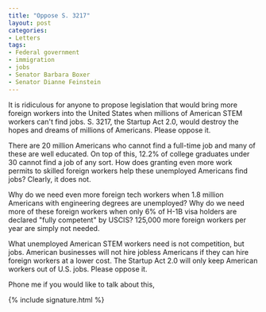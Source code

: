 ```yaml
---
title: "Oppose S. 3217"
layout: post
categories:
- Letters
tags:
- Federal government
- immigration
- jobs
- Senator Barbara Boxer
- Senator Dianne Feinstein
---
```


It is ridiculous for anyone to propose legislation that would bring more foreign workers into the United States when millions of American STEM workers can't find jobs. S. 3217, the Startup Act 2.0, would destroy the hopes and dreams of millions of Americans. Please oppose it.

There are 20 million Americans who cannot find a full-time job and many of these are well educated. On top of this, 12.2% of college graduates under 30 cannot find a job of any sort. How does granting even more work permits to skilled foreign workers help these unemployed Americans find jobs? Clearly, it does not.

Why do we need even more foreign tech workers when 1.8 million Americans with engineering degrees are unemployed? Why do we need more of these foreign workers when only 6% of H-1B visa holders are declared "fully competent" by USCIS? 125,000 more foreign workers per year are simply not needed.

What unemployed American STEM workers need is not competition, but jobs. American businesses will not hire jobless Americans if they can hire foreign workers at a lower cost. The Startup Act 2.0 will only keep American workers out of U.S. jobs. Please oppose it.

Phone me if you would like to talk about this,

{% include signature.html %}
